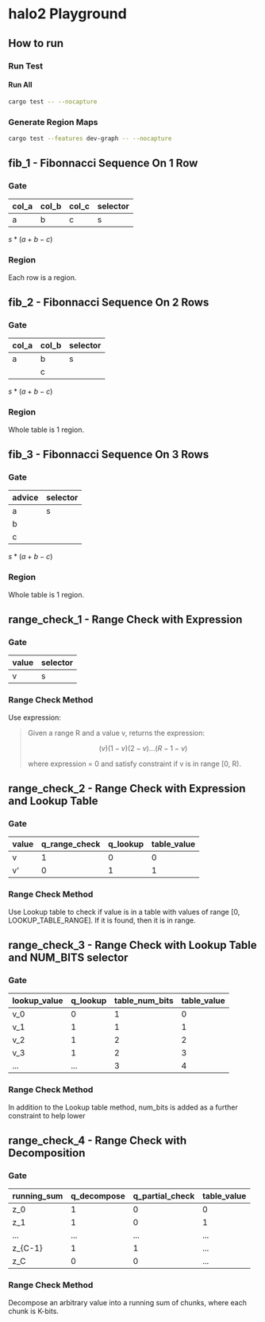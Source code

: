 # halo2 Playground

## How to run

### Run Test

#### Run All

```bash
cargo test -- --nocapture
```

### Generate Region Maps

```bash
cargo test --features dev-graph -- --nocapture
```

## fib_1 - Fibonnacci Sequence On 1 Row

### Gate

| col_a | col_b | col_c | selector |
| ----- | ----- | ----- | -------- |
| a     | b     | c     | s        |

$s * (a + b - c)$

### Region

Each row is a region.

## fib_2 - Fibonnacci Sequence On 2 Rows

### Gate

| col_a | col_b | selector |
| ----- | ----- | -------- |
| a     | b     | s        |
|       | c     |          |

$s * (a + b - c)$

### Region

Whole table is 1 region.

## fib_3 - Fibonnacci Sequence On 3 Rows

### Gate

| advice | selector |
| ------ | -------- |
| a      | s        |
| b      |          |
| c      |          |

$s * (a + b - c)$

### Region

Whole table is 1 region.

## range_check_1 - Range Check with Expression

### Gate

| value | selector |
| ----- | -------- |
| v     | s        |

### Range Check Method

Use expression:

> Given a range R and a value v, returns the expression:
>
> $$(v)  (1 - v)  (2 - v)  ...  (R - 1 - v)$$
>
> where expression = 0 and satisfy constraint if v is in range [0, R).

## range_check_2 - Range Check with Expression and Lookup Table

### Gate

| value | q_range_check | q_lookup | table_value |
| ----- | ------------- | -------- | ----------- |
| v     | 1             | 0        | 0           |
| v'    | 0             | 1        | 1           |

### Range Check Method

Use Lookup table to check if value is in a table with values of range [0, LOOKUP_TABLE_RANGE]. If it is found, then it is in range.

## range_check_3 - Range Check with Lookup Table and NUM_BITS selector

### Gate

| lookup_value | q_lookup | table_num_bits | table_value |
| ------------ | -------- | -------------- | ----------- |
| v_0          | 0        | 1              | 0           |
| v_1          | 1        | 1              | 1           |
| v_2          | 1        | 2              | 2           |
| v_3          | 1        | 2              | 3           |
| ...          | ...      | 3              | 4           |

### Range Check Method

In addition to the Lookup table method, num_bits is added as a further constraint to help lower

## range_check_4 - Range Check with Decomposition

### Gate

| running_sum | q_decompose | q_partial_check   | table_value |
| ----------- | ----------- | ----------------- | ----------- |
| z_0         | 1           | 0                 | 0           |
| z_1         | 1           | 0                 | 1           |
| ...         | ...         | ...               | ...         |
| z\_{C-1}    | 1           | 1                 | ...         |
| z_C         | 0           | 0                 | ...         |

### Range Check Method

Decompose an arbitrary value into a running sum of chunks, where each chunk is K-bits.
